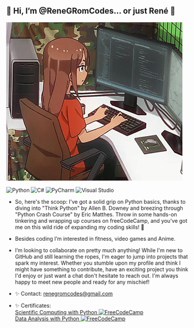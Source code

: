 ## 👋 Hi, I’m @ReneGRomCodes... or just René 👋  
![Alt Text](https://github.com/ReneGRomCodes/ReneGRomCodes/blob/main/readme_gif.gif)  
  
![Python](https://img.shields.io/badge/python-3670A0?style=Flat&logo=python&logoColor=ffdd54) ![C#](https://img.shields.io/badge/c%23-%23239120.svg?style=flat&logo=csharp&logoColor=white) ![PyCharm](https://img.shields.io/badge/pycharm-143?style=Flat&logo=pycharm&logoColor=black&color=black&labelColor=green) ![Visual Studio](https://img.shields.io/badge/Visual%20Studio-5C2D91.svg?style=flat&logo=visual-studio&logoColor=white)  
  
- So, here's the scoop: I've got a solid grip on Python basics, thanks to diving into "Think Python" by Allen B. Downey and breezing through "Python Crash Course" by Eric Matthes. Throw in some hands-on tinkering and wrapping up courses on freeCodeCamp, and you've got me on this wild ride of expanding my coding skills! 🚀
  
- Besides coding I’m interested in fitness, video games and Anime.
  
- I’m looking to collaborate on pretty much anything! While I'm new to GitHub and still learning the ropes, I'm eager to jump into projects that spark my interest. Whether you stumble upon my profile and think I might have something to contribute, have an exciting project you think I'd enjoy or just want a chat don't hesitate to reach out. I'm always happy to meet new people and ready for any mischief!
  
- ✨ Contact: renegromcodes@gmail.com
- ✨ Certificates:  
[Scientific Computing with Python ![FreeCodeCamp](https://img.shields.io/badge/Freecodecamp-%23123.svg?&style=Flat&logo=freecodecamp&logoColor=green)](https://www.freecodecamp.org/certification/fccae01e4e9-7e68-4c11-9273-e8a4d973e2c1/scientific-computing-with-python-v7)  
[Data Analysis with Python ![FreeCodeCamp](https://img.shields.io/badge/Freecodecamp-%23123.svg?&style=Flat&logo=freecodecamp&logoColor=green)](https://www.freecodecamp.org/certification/fccae01e4e9-7e68-4c11-9273-e8a4d973e2c1/data-analysis-with-python-v7)

<!---
ReneGRomCodes/ReneGRomCodes is a ✨ special ✨ repository because its `README.md` (this file) appears on your GitHub profile.
You can click the Preview link to take a look at your changes.
--->
